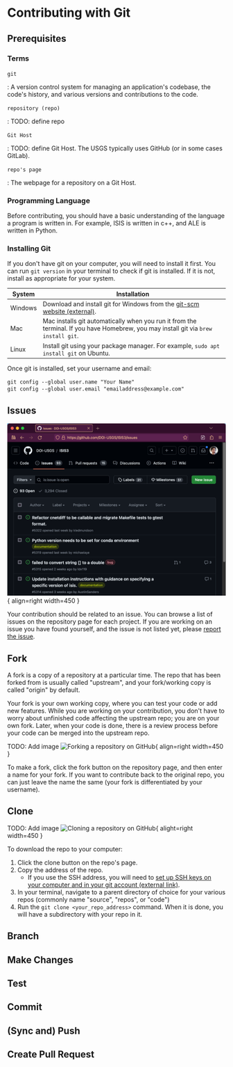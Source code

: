 # Contributing with Git

## Prerequisites

### Terms

`git`

:   A version control system for managing an application's codebase, the code's history, and various versions and contributions to the code.

`repository (repo)`

:   TODO: define repo

`Git Host`

:   TODO: define Git Host.  The USGS typically uses GitHub (or in some cases GitLab).

`repo's page`

:   The webpage for a repository on a Git Host.

### Programming Language

Before contributing, you should have a basic understanding of the language a program is written in.  For example, ISIS is written in c++, and ALE is written in Python.

### Installing Git

If you don't have git on your computer, you will need to install it first.  You can run `git version` in your terminal to check if git is installed.  If it is not, install as appropriate for your system.

| System  | Installation                                                                                                                           |
|---------|----------------------------------------------------------------------------------------------------------------------------------------|
| Windows | Download and install git for Windows from the [git-scm website (external)](https://git-scm.com/download/win).                          |
| Mac     | Mac installs git automatically when you run it from the terminal.  If you have Homebrew, you may install git via `brew install git`.   |
| Linux   | Install git using your package manager. For example, `sudo apt install git` on Ubuntu.                                                 |

Once git is installed, set your username and email:

    git config --global user.name "Your Name"
    git config --global user.email "emailaddress@example.com"

## Issues

![Issue board on GitHub](../../assets/software-management/git-issue-board.png){ align=right width=450 }

Your contribution should be related to an issue.  You can browse a list of issues on the repository page for each project.  If you are working on an issue you have found yourself, and the issue is not listed yet, please [report the issue](../../how-to-guides/software-management/guidelines-for-reporting-issues.md).

## Fork

A fork is a copy of a repository at a particular time.  The repo that has been forked from is usually called "upstream", and your fork/working copy is called "origin" by default.

Your fork is your own working copy, where you can test your code or add new features.  While you are working on your contribution, you don't have to worry about unfinished code affecting the upstream repo; you are on your own fork.  Later, when your code is done, there is a review process before your code can be merged into the upstream repo.

TODO: Add image
![Forking a repository on GitHub](){ align=right width=450 }

To make a fork, click the fork button on the repository page, and then enter a name for your fork.  If you want to contribute back to the original repo, you can just leave the name the same (your fork is differentiated by your username).

## Clone

TODO: Add image
![Cloning a repository on GitHub](){ alight=right width=450 }

To download the repo to your computer:
1. Click the clone button on the repo's page.
1. Copy the address of the repo.
   - If you use the SSH address, you will need to [set up SSH keys on your computer and in your git account (external link)](https://docs.github.com/en/authentication/connecting-to-github-with-ssh).
1. In your terminal, navigate to a parent directory of choice for your various repos (commonly name "source", "repos", or "code")
1. Run the `git clone <your_repo_address>` command.  When it is done, you will have a subdirectory with your repo in it.

## Branch

## Make Changes

## Test

## Commit

## (Sync and) Push

## Create Pull Request
